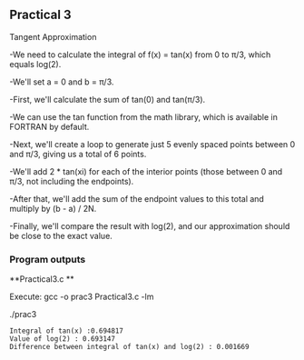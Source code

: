 ## Practical 3

Tangent Approximation

-We need to calculate the integral of f(x) = tan(x) from 0 to π/3, which equals log(2).

-We'll set a = 0 and b = π/3.

-First, we'll calculate the sum of tan(0) and tan(π/3).

-We can use the tan function from the math library, which is available in FORTRAN by default.

-Next, we'll create a loop to generate just 5 evenly spaced points between 0 and π/3, giving us a total of 6 points.

-We'll add 2 * tan(xi) for each of the interior points (those between 0 and π/3, not including the endpoints).

-After that, we'll add the sum of the endpoint values to this total and multiply by (b - a) / 2N.

-Finally, we'll compare the result with log(2), and our approximation should be close to the exact value.


### Program outputs

**Practical3.c **

Execute: 
gcc -o prac3 Practical3.c -lm

./prac3

```Shell
Integral of tan(x) :0.694817
Value of log(2) : 0.693147
Difference between integral of tan(x) and log(2) : 0.001669
```
